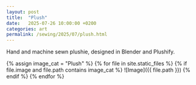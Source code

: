 ```yaml
---
layout: post
title:  "Plush"
date:   2025-07-26 10:00:00 +0200
categories: art
permalink: /sewing/2025/07/plush.html
---
```

Hand and machine sewn plushie, designed in Blender and Plushify.


{% assign image_cat = "Plush" %}
{% for file in site.static_files %}
  {% if file.image and file.path contains image_cat %}
![Image]({{ file.path }})
  {% endif %}
{% endfor %}
